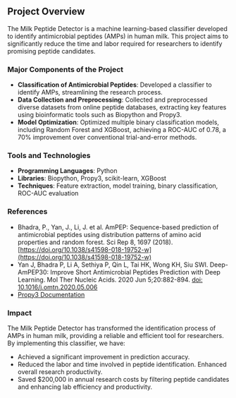 ## Project Overview
The Milk Peptide Detector is a machine learning-based classifier developed to identify antimicrobial peptides (AMPs) in human milk. This project aims to significantly reduce the time and labor required for researchers to identify promising peptide candidates.

### Major Components of the Project
- **Classification of Antimicrobial Peptides**: Developed a classifier to identify AMPs, streamlining the research process.
- **Data Collection and Preprocessing**: Collected and preprocessed diverse datasets from online peptide databases, extracting key features using bioinformatic tools such as Biopython and Propy3.
- **Model Optimization**: Optimized multiple binary classification models, including Random Forest and XGBoost, achieving a ROC-AUC of 0.78, a 70% improvement over conventional trial-and-error methods.

### Tools and Technologies
- **Programming Languages**: Python
- **Libraries**: Biopython, Propy3, scikit-learn, XGBoost
- **Techniques**: Feature extraction, model training, binary classification, ROC-AUC evaluation

### References
- Bhadra, P., Yan, J., Li, J. et al. AmPEP: Sequence-based prediction of antimicrobial peptides using distribution patterns of amino acid properties and random forest. Sci Rep 8, 1697 (2018). [https://doi.org/10.1038/s41598-018-19752-w](https://doi.org/10.1038/s41598-018-19752-w)
- Yan J, Bhadra P, Li A, Sethiya P, Qin L, Tai HK, Wong KH, Siu SWI. Deep-AmPEP30: Improve Short Antimicrobial Peptides Prediction with Deep Learning. Mol Ther Nucleic Acids. 2020 Jun 5;20:882-894. [doi: 10.1016/j.omtn.2020.05.006](https://doi.org/10.1016/j.omtn.2020.05.006)
- [Propy3 Documentation](https://propy3.readthedocs.io/en/latest/index.html)

### Impact
The Milk Peptide Detector has transformed the identification process of AMPs in human milk, providing a reliable and efficient tool for researchers. By implementing this classifier, we have:
- Achieved a significant improvement in prediction accuracy.
- Reduced the labor and time involved in peptide identification. Enhanced overall research productivity.
- Saved $200,000 in annual research costs by filtering peptide candidates and enhancing lab efficiency and productivity.
